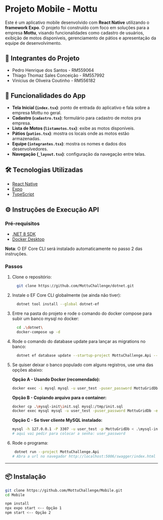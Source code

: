 # Projeto Mobile - Mottu

Este é um aplicativo mobile desenvolvido com **React Native** utilizando o **framework Expo**. O projeto foi construído com foco em soluções para a empresa **Mottu**, visando funcionalidades como cadastro de usuários, exibição de motos disponíveis, gerenciamento de pátios e apresentação da equipe de desenvolvimento.

## 👥 Integrantes do Projeto

- Pedro Henrique dos Santos - RM559064
- Thiago Thomaz Sales Conceição - RM557992
- Vinícius de Oliveira Coutinho - RM556182

## 📱 Funcionalidades do App

- **Tela Inicial (`index.tsx`)**: ponto de entrada do aplicativo e fala sobre a empresa Mottu no geral.
- **Cadastro (`cadastro.tsx`)**: formulário para cadastro de motos pra empresa.
- **Lista de Motos (`listamotos.tsx`)**: exibe as motos disponíveis.
- **Pátios (`patios.tsx`)**: mostra os locais onde as motos estão armazenadas.
- **Equipe (`integrantes.tsx`)**: mostra os nomes e dados dos desenvolvedores.
- **Navegação (`_layout.tsx`)**: configuração da navegação entre telas.

## 🛠️ Tecnologias Utilizadas

- [React Native](https://reactnative.dev/)
- [Expo](https://expo.dev/)
- [TypeScript](https://www.typescriptlang.org/)

## ⚙️ Instruções de Execução API

### Pré-requisitos
- [.NET 8 SDK](https://dotnet.microsoft.com/en-us/download/dotnet/8.0)
- [Docker Desktop](https://www.docker.com/products/docker-desktop/)

**Nota**: O EF Core CLI será instalado automaticamente no passo 2 das instruções.

### Passos
1. Clone o repositório:
   ```bash
     git clone https://github.com/MottuChallenge/dotnet.git
   ```
2. Instale o EF Core CLI globalmente (se ainda não tiver):
   ```bash
     dotnet tool install --global dotnet-ef
   ```
3. Entre na pasta do projeto e rode o comando do docker compose para subir um banco mysql no docker:
   ```bash
     cd .\dotnet\
     docker-compose up -d
   ```
4. Rode o comando do database update para lançar as migrations no banco:
   ```bash
     dotnet ef database update --startup-project MottuChallenge.Api --project MottuChallenge.Infrastructure
   ```
4. Se quiser deixar o banco populado com alguns registros, use uma das opções abaixo:

   **Opção A - Usando Docker (recomendado):**
   ```bash
   docker exec -i mysql mysql -u user_test -puser_password MottuGridDb < .\mysql-init\init.sql
   ```

   **Opção B - Copiando arquivo para o container:**
   ```bash
   docker cp .\mysql-init\init.sql mysql:/tmp/init.sql
   docker exec mysql mysql -u user_test -puser_password MottuGridDb -e "source /tmp/init.sql"
   ```

   **Opção C - Se tiver cliente MySQL instalado:**
   ```bash
   mysql -h 127.0.0.1 -P 3307 -u user_test -p MottuGridDb < .\mysql-init\init.sql
   # aqui vai pedir para colocar a senha: user_password
   ```
5. Rode o programa:
   ```bash
    dotnet run --project MottuChallenge.Api
   # Abra a url no navegador http://localhost:5006/swagger/index.html
   ``` 

---

## 📦 Instalação

```bash
git clone https://github.com/MottuChallenge/Mobile.git
cd Mobile

npm install
npx expo start <-- Opção 1
npm start <-- Opção 2
